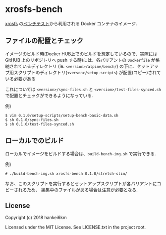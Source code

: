 # xrosfs-bench

[xrosfs](https://github.com/hankei6km/xrosfs) の[ベンチテスト](https://github.com/hankei6km/xrosfs/blob/master/bench_test/README_ja.md)から利用される 
Docker コンテナのイメージ.


## ファイルの配置とチェック

イメージのビルド時(Docker HUB上でのビルドを想定しているので、実際には GitHUB 上のリポジトリへ push する時)には、各バリアントの `Dockerfile` が格納されているディレクトリ
(ie. `<version>/alpine/bench/`)
の下に、セットアップ用スクリプトのディレクトリ(`<verson>/setup-scripts`)
が配置(コピー)されている必要がある


これについては
`<version>/sync-files.sh` と
`<version>/test-files-synced.sh` で配置とチェックができるようになっている.

例)

```
$ vim 0.1.0/setup-scripts/setup-bench-basic-data.sh
$ sh 0.1.0/sync-files.sh
$ sh 0.1.0/test-files-synced.sh
```


## ローカルでのビルド

ローカルでイメージをビルドする場合は、`build-bench-img.sh` で実行できる.  

例)

```
# ./build-bench-img.sh xrosfs-bench 0.1.0/stretch-slim/
```

なお、このスクリプトを実行するとセットアップスクリプトが各バリアントにコピーされるため、
編集中のファイルがある場合は注意が必要となる.


## License

Copyright (c) 2018 hankei6km

Licensed under the MIT License. See LICENSE.txt in the project root.
